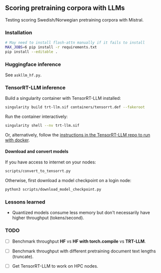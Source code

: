 ## Scoring pretraining corpora with LLMs

Testing scoring Swedish/Norwegian pretraining corpora with Mistral.

### Installation

```bash
# May need to install flash-attn manually if it fails to install
MAX_JOBS=6 pip install -r requirements.txt
pip install --editable .
```

### Huggingface inference

See `askllm_hf.py`. 

### TensorRT-LLM inference

Build a singularity container with TensorRT-LLM installed:

```bash
singularity build trt-llm.sif containers/tensorrt.def --fakeroot
```

Run the container interactively:

```bash
singularity shell --nv trt-llm.sif
```

Or, alternatively, follow the [instructions in the TensorRT-LLM repo to run with docker](https://github.com/NVIDIA/TensorRT-LLM/tree/main?tab=readme-ov-file#installation).

#### Download and convert models

If you have access to internet on your nodes: 

```bash
scripts/convert_to_tensorrt.py
```

Otherwise, first download a model checkpoint on a login node: 

```bash
python3 scripts/download_model_checkpoint.py
```

### Lessons learned

* Quantized models consume less memory but don't necessarily have higher throughput (tokens/second).

### TODO

* [ ] Benchmark throughput **HF** vs **HF with torch.compile** vs **TRT-LLM**.
* [ ] Benchmark throughput with different pretraining document text lengths (truncate).
* [ ] Get TensorRT-LLM to work on HPC nodes.

